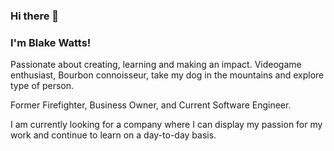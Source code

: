 ### Hi there 👋
### I'm Blake Watts!



Passionate about creating, learning and making an impact.
Videogame enthusiast, Bourbon connoisseur, take my dog in the mountains and explore type of person.

Former Firefighter, Business Owner, and Current Software Engineer.

I am currently looking for a company where I can display my passion for my work and continue to learn on a day-to-day basis.

<!--
**Watts-Blake/Watts-Blake** is a ✨ _special_ ✨ repository because its `README.md` (this file) appears on your GitHub profile.

Here are some ideas to get you started:

- 🔭 I’m currently working on ...
- 🌱 I’m currently learning ...
- 👯 I’m looking to collaborate on ...
- 🤔 I’m looking for help with ...
- 💬 Ask me about ...
- 📫 How to reach me: ...
- 😄 Pronouns: ...
- ⚡ Fun fact: ...
-->
